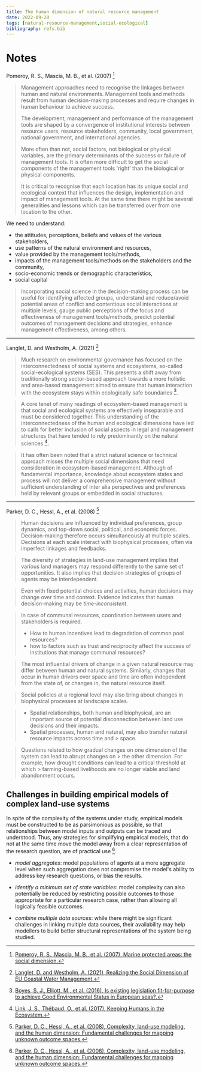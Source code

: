 ```yaml
---
title: The human dimension of natural resource management
date: 2022-09-20
tags: [natural-resource-management,social-ecological]
bibliography: refs.bib
---
```


# Notes
Pomeroy, R. S., Mascia, M. B., et al. (2007) [^pomeroy2007marine]
> Management approaches need to recognise the linkages between human and natural environments. Management tools and methods result from human decision-making processes and require changes in human behaviour to achieve success.
>
> The development, management and performance of the management tools are shaped by a convergence of institutional interests between resource users, resource stakeholders, community, local government, national government, and international agencies. 
>
> More often than not, social factors, not biological or physical variables, are the primary determinants of the success or failure of management tools. It is often more difficult to get the social components of the management tools 'right' than the biological or physical components.
>
> It is critical to recognise that each location has its unique social and ecological context that influences the design, implementation and impact of management tools. At the same time there might be several generalities and lessons which can be transferred over from one location to the other.

We need to understand:

- the attitudes, perceptions, beliefs and values of the various stakeholders,
- use patterns of the natural environment and resources,
- value provided by the management tools/methods,
- impacts of the management tools/methods on the stakeholders and the community,
- socio-economic trends or demographic characteristics,
- social capital

> Incorporating social science in the decision-making process can be useful for identifying affected groups, understand and reduce/avoid potential areas of conflict and contentious social interactions at multiple levels, gauge public perceptions of the focus and effectiveness of management tools/methods, predict potential outcomes of management decisions and strategies, enhance management effectiveness, among others.

---

Langlet, D. and Westholm, A. (2021) [^langlet2021realizing]

> Much research on environmental governance has focused on the interconnectedness of social systems and ecosystems, so-called social-ecological systems (SES). This presents a shift away from traditionally strong sector-based approach towards a more holistic and area-based management aimed to ensure that human interaction with the ecosystem stays within ecologically safe boundaries [^boyes2016existing].

> A core tenet of many readings of ecosystem-based management is that social and ecological systems are effectively inseparable and must be considered together. This understanding of the interconnectedness of the human and ecological dimensions have led to calls for better inclusion of social aspects in legal and management structures that have tended to rely predominantly on the natural sciences [^link2017keeping].

> It has often been noted that a strict natural science or technical approach misses the multiple social dimensions that need consideration in ecosystem-based management. Although of fundamental importance, knowledge about ecosystem states and process will not deliver a comprehensive management without sufficient understanding of inter alia perspectives and preferences held by relevant groups or embedded in social structures.

---

Parker, D. C., Hessl, A., et al. (2008) [^parker2008complexity]

> Human decisions are influenced by individual preferences, group dynamics, and top-down social, political, and economic forces. Decision-making therefore occurs simultaneously at multiple scales. Decisions at each scale interact with biophysical processes, often via imperfect linkages and feedbacks.

> The diversity of strategies in land-use management implies that various land managers may respond differently to the same set of opportunities. It also implies that decision strategies of groups of agents may be interdependent.

> Even with fixed potential choices and activities, human decisions may change over time and
context. Evidence indicates that human decision-making may be *time-inconsistent*.

> In case of communal resources, coordination between users and stakeholders is required.
> - How to human incentives lead to degradation of common pool resources?
> - how to factors such as trust and reciprocity affect the success of institutions that manage communal resources?

> The most influential drivers of change in a given natural resource may differ between human and natural systems. Similarly, changes that occur in human drivers over space and time are often independent from the state of, or changes in, the natural resource itself.

> Social policies at a regional level may also bring about changes in biophysical processes at landscape scales.

> - Spatial relationships, both human and biophysical, are an important source of potential disconnection between land use decisions and their impacts.
> - Spatial processes, human and natural, may also transfer natural resource impacts across time and > space.

> Questions related to how gradual changes on one dimension of the system can lead to abrupt changes on > the other dimension. For example, how drought conditions can lead to a critical threshold at which > farming-based livelihoods are no longer viable and land abandonment occurs.

## Challenges in building empirical models of complex land-use systems
In spite of the complexity of the systems under study, empirical models must be constructed to be as parsimonious as possible, so that relationships between model inputs and outputs can be traced and understood. Thus, any strategies for simplifying empirical models, that do not at the same time move the model away from a clear representation of the research question, are of practical use [^parker2008complexity].

- *model aggregates*: model populations of agents at a more aggregate level when such aggregation does not compromise the model's ability to address key research questions, or bias the results.

- *identify a minimum set of state variables*: model complexity can also potentially be reduced by restricting possible outcomes to those appropriate for a particular research case, rather than allowing all logically feasible outcomes.

- *combine multiple data sources*: while there might be significant challenges in linking multiple data sources, their availability may help modellers to build better structural representations of the system being studied.

[^langlet2021realizing]: [Langlet, D. and Westholm, A. (2021), Realizing the Social Dimension of EU Coastal Water Management.](https://doi.org/10.3390/SU13042261)
[^boyes2016existing]: [Boyes, S. J., Elliott, M., et al. (2016), Is existing legislation fit-for-purpose to achieve Good Environmental Status in European seas?.](https://doi.org/10.1016/J.MARPOLBUL.2016.06.079)
[^link2017keeping]: [Link, J. S., Thébaud, O., et al. (2017), Keeping Humans in the Ecosystem.](https://doi.org/10.1093/ICESJMS/FSX130)
[^parker2008complexity]: [Parker, D. C., Hessl, A., et al. (2008), Complexity, land-use modeling, and the human dimension: Fundamental challenges for mapping unknown outcome spaces.](https://doi.org/10.1016/J.GEOFORUM.2007.05.005)
[^pomeroy2007marine]: [Pomeroy, R. S., Mascia, M. B., et al. (2007), Marine protected areas: the social dimension.](https://doi.org/)
